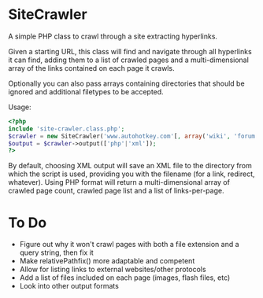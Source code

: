 SiteCrawler
===========

A simple PHP class to crawl through a site extracting hyperlinks.

Given a starting URL, this class will find and navigate through all hyperlinks it can find, adding them to a list of crawled pages and a multi-dimensional array of the links contained on each page it crawls.

Optionally you can also pass arrays containing directories that should be ignored and additional filetypes to be accepted.

Usage:
```php
<?php
include 'site-crawler.class.php';
$crawler = new SiteCrawler('www.autohotkey.com'[, array('wiki', 'forum')[, array('html', 'htm', 'php', 'aspx')]]);
$output = $crawler->output(['php'|'xml']);
?>
```

By default, choosing XML output will save an XML file to the directory from which the script is used, providing you with the filename (for a link, redirect, whatever). Using PHP format will return a multi-dimensional array of crawled page count, crawled page list and a list of links-per-page.

To Do
=====

- Figure out why it won't crawl pages with both a file extension and a query string, then fix it
- Make relativePathfix() more adaptable and competent
- Allow for listing links to external websites/other protocols
- Add a list of files included on each page (images, flash files, etc)
- Look into other output formats